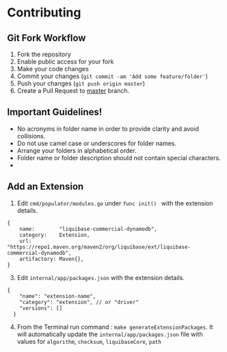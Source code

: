 # Contributing

## Git Fork Workflow

1. Fork the repository
1. Enable public access for your fork
1. Make your code changes
1. Commit your changes (`git commit -am 'Add some feature/folder'`)
1. Push your changes (`git push origin master`)
1. Create a Pull Request to [master](https://github.com/liquibase/liquibase-package-manager) branch.

## Important Guidelines!

- No acronyms in folder name in order to provide clarity and avoid collisions.
- Do not use camel case or underscores for folder names.
- Arrange your folders in alphabetical order.
- Folder name or folder description should not contain special characters.
- 
## Add an Extension

1. Edit `cmd/populator/modules.go` under `func init() `  with the extension details.
```
{
    name:        "liquibase-commercial-dynamodb",
    category:    Extension,
    url:         "https://repo1.maven.org/maven2/org/liquibase/ext/liquibase-commercial-dynamodb",
    artifactory: Maven{},
}
```
3. Edit `internal/app/packages.json` with the extension details.
```
{
    "name": "extension-name",
    "category": "extension", // or "driver"
    "versions": []
  }
```
4. From the Terminal run command : `make generateExtensionPackages`. It will automatically update the `internal/app/packages.json` file with values for `algorithm`, `checksum`, `liquibaseCore`, `path` 
